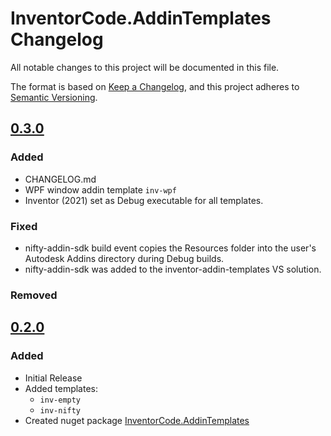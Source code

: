 # InventorCode.AddinTemplates Changelog
All notable changes to this project will be documented in this file.

The format is based on [Keep a Changelog](https://keepachangelog.com/en/1.0.0/),
and this project adheres to [Semantic Versioning](https://semver.org/spec/v2.0.0.html).

## [0.3.0](https://www.nuget.org/packages/InventorCode.AddinTemplates/)

### Added

- CHANGELOG.md
- WPF window addin template `inv-wpf`
- Inventor (2021) set as Debug executable for all templates.

### Fixed

- nifty-addin-sdk build event copies the Resources folder into the user's Autodesk Addins directory during Debug builds.
- nifty-addin-sdk was added to the inventor-addin-templates VS solution.

### Removed

## [0.2.0](https://www.nuget.org/packages/InventorCode.AddinTemplates/)

### Added

- Initial Release
- Added templates:
  - `inv-empty`
  - `inv-nifty`
- Created nuget package [InventorCode.AddinTemplates](https://www.nuget.org/packages/InventorCode.AddinTemplates/)